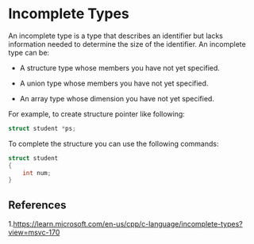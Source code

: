 # Incomplete Types 
An incomplete type is a type that describes an identifier but lacks information needed to determine the size of the identifier. An incomplete type can be:

- A structure type whose members you have not yet specified.

- A union type whose members you have not yet specified.

- An array type whose dimension you have not yet specified.

For example, to create structure pointer like following:

```cpp
struct student *ps;
```

To complete the structure you can use the following commands:

```cpp
struct student
{
    int num;
}                   
```

## References
1.<https://learn.microsoft.com/en-us/cpp/c-language/incomplete-types?view=msvc-170>